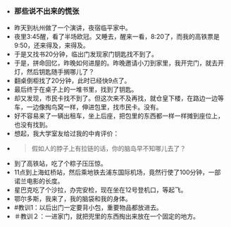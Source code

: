 - ### 那些说不出来的慌张
- 昨天到杭州做了一个演讲，夜宿临平家中。
- 夜里3:45醒，看了半场欧冠。又睡去，醒来一看，8:20了，而我的高铁票是9:50，还来得及，来得及。
- 于是又找书20分钟，临出门发现家门钥匙找不到了。
- 于是，拼命回忆，昨晚如何进屋的。昨晚邀请小刀到家里，我开完门，就去开灯，然后钥匙随手搁哪儿了？
- 翻桌倒柜找了20分钟，此时已经快9点了。
- 最后终于在桌子上的一堆书里，找到了钥匙。
- 却又发现，市民卡找不到了。但这次来不及再找，就仓皇下楼，在路边一边等车，一边像掏鸟窝一样，伸进包里，找市民卡。没有。
- 好不容易来了一辆出租车，坐上后座，把包里的东西都一样一样摊到座位上，也没有找到。
- 想起，我大学室友给过我的中肯评价：
- > 假如人的脖子上有拉链的话，你的脑岛早不知哪儿去了？
- 到了高铁站，吃了个粽子压压惊。
- 11点到上海虹桥站，然后乘地铁去浦东国际机场，竟然行使了100分钟，一部诺兰电影的长度。
- 星巴克吃了个沙拉，办完安检，现在坐在12号登机口，等起飞。
- 鄂尔多斯，我来了，我的脑袋和我的身体。
- #教训1：以后出门一定要背小包，重要物品都放进去。
- ＃教训２：一进家门，就把兜里的东西掏出来放在一个固定的地方。
